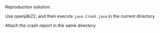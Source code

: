 Reproduction solution:

Use openjdk22, and then execute `java Crash.java` in the current directory

Attach the crash report in the same directory